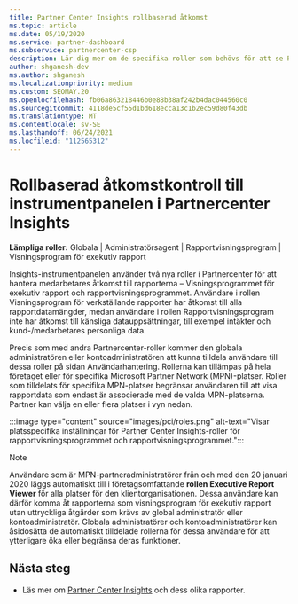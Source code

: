 ```yaml
---
title: Partner Center Insights rollbaserad åtkomst
ms.topic: article
ms.date: 05/19/2020
ms.service: partner-dashboard
ms.subservice: partnercenter-csp
description: Lär dig mer om de specifika roller som behövs för att se Partner Center Insights-rapporter. Dessa omfattar rollerna Executive Report Viewer och Report Viewer.
author: shganesh-dev
ms.author: shganesh
ms.localizationpriority: medium
ms.custom: SEOMAY.20
ms.openlocfilehash: fb06a863218446b0e88b38af242b4dac044560c0
ms.sourcegitcommit: 4118de5cf55d1bd618ecca13c1b2ec59d80f43db
ms.translationtype: MT
ms.contentlocale: sv-SE
ms.lasthandoff: 06/24/2021
ms.locfileid: "112565312"
---
```

# <a name="role-based-access-control-to-the-partner-center-insights-dashboard"></a>Rollbaserad åtkomstkontroll till instrumentpanelen i Partnercenter Insights

**Lämpliga roller:** Globala | Administratörsagent | Rapportvisningsprogram | Visningsprogram för exekutiv rapport

Insights-instrumentpanelen använder två nya roller i Partnercenter för att hantera medarbetares åtkomst till rapporterna – Visningsprogrammet för exekutiv rapport och rapportvisningsprogrammet.  Användare i rollen Visningsprogram för verkställande rapporter har åtkomst till alla rapportdatamängder, medan användare i rollen Rapportvisningsprogram inte har åtkomst till känsliga datauppsättningar, till exempel intäkter och kund-/medarbetares personliga data.  

Precis som med andra Partnercenter-roller kommer den globala administratören eller kontoadministratören att kunna tilldela användare till dessa roller på sidan Användarhantering. Rollerna kan tillämpas på hela företaget eller för specifika Microsoft Partner Network (MPN)-platser. Roller som tilldelats för specifika MPN-platser begränsar användaren till att visa rapportdata som endast är associerade med de valda MPN-platserna. Partner kan välja en eller flera platser i vyn nedan.

:::image type="content" source="images/pci/roles.png" alt-text="Visar platsspecifika inställningar för Partner Center Insights-roller för rapportvisningsprogrammet och rapportvisningsprogrammet.":::

>[!Note]
> Användare som är MPN-partneradministratörer från och med den 20 januari 2020 läggs automatiskt till i företagsomfattande **rollen Executive Report Viewer** för alla platser för den klientorganisationen. Dessa användare kan därför komma åt rapporterna som visningsprogram för exekutiv rapport utan uttryckliga åtgärder som krävs av global administratör eller kontoadministratör. Globala administratörer och kontoadministratörer kan åsidosätta de automatiskt tilldelade rollerna för dessa användare för att ytterligare öka eller begränsa deras funktioner.

## <a name="next-steps"></a>Nästa steg

- Läs mer om [Partner Center Insights](partner-center-insights.md) och dess olika rapporter.
